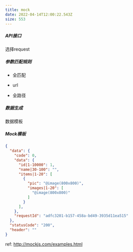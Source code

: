 ```yaml
---
title: mock
date: 2022-04-14T12:00:22.543Z
size: 553
---
```

##### API接口

选择request

##### 参数匹配规则

- 全匹配

- url

- 全路径


##### 数据生成

数据模板

##### Mock模板

```json
{
  "data": {
    "code": 0,
    "data": {
      "id|1-10000": 1,
      "name|30-100": "",
      "items|1-20": [
        {
          "pic": "@image(800x800)",
          "images|1-20": [
            "@image(800x800)"
          ]
        }
      ],
    },
    "requestId": "adfc3201-b157-458a-bd49-3935d11ea515"
  },
  "statusCode": "200",
  "header": ""
}

```



ref: http://mockjs.com/examples.html

